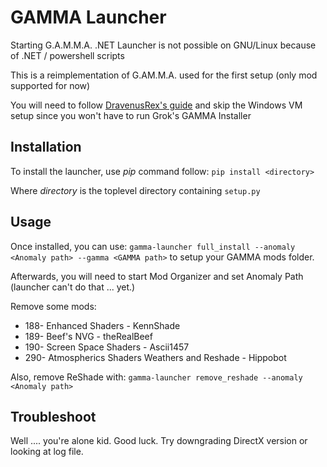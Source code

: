 # GAMMA Launcher

Starting G.A.M.M.A. .NET Launcher is not possible on GNU/Linux because of .NET / powershell scripts

This is a reimplementation of G.AM.M.A. used for the first setup (only mod supported for now)

You will need to follow [DravenusRex's guide](https://github.com/DravenusRex/stalker-gamma-linux-guide) and skip the Windows VM setup
since you won't have to run Grok's GAMMA Installer


## Installation

To install the launcher, use *pip* command follow: `pip install <directory>`

Where *directory* is the toplevel directory containing `setup.py`

## Usage

Once installed, you can use: `gamma-launcher full_install --anomaly <Anomaly path> --gamma <GAMMA path>`
to setup your GAMMA mods folder.

Afterwards, you will need to start Mod Organizer and set Anomaly Path (launcher can't do that ... yet.)

Remove some mods:
* 188- Enhanced Shaders - KennShade
* 189- Beef's NVG - theRealBeef
* 190- Screen Space Shaders - Ascii1457
* 290- Atmospherics Shaders Weathers and Reshade - Hippobot

Also, remove ReShade with: `gamma-launcher remove_reshade --anomaly <Anomaly path>`


## Troubleshoot

Well .... you're alone kid. Good luck. Try downgrading DirectX version or looking at log file.
